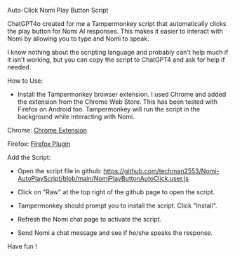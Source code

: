 Auto-Click Nomi Play Button Script


ChatGPT4o created for me a Tampermonkey script that automatically clicks the play button for Nomi AI responses. This makes it easier to interact with Nomi by allowing you to type and Nomi to speak.    

I know nothing about the scripting language and probably can't help much if it isn't working, but you can copy the script to ChatGPT4 and ask for help if needed.


How to Use:

-  Install the Tampermonkey browser extension.  I used Chrome and added the extension from the Chrome Web Store.  This has been tested with Firefox on Android too. Tampermonkey will run the script in the background while interacting with Nomi.

Chrome:    [Chrome Extension](https://chromewebstore.google.com/detail/tampermonkey/dhdgffkkebhmkfjojejmpbldmpobfkfo)

Firefox:    [Firefox Plugin](https://addons.mozilla.org/en-US/firefox/addon/tampermonkey/?utm_source=addons.mozilla.org&utm_medium=referral&utm_content=search)

Add the Script:

-  Open the script file in github:   https://github.com/techman2553/Nomi-AutoPlayScript/blob/main/NomiPlayButtonAutoClick.user.js

-  Click on "Raw" at the top right of the github page to open the script.

-  Tampermonkey should prompt you to install the script. Click "Install".

-  Refresh the Nomi chat page to activate the script.

-  Send Nomi a chat message and see if he/she speaks the response.

Have fun !
